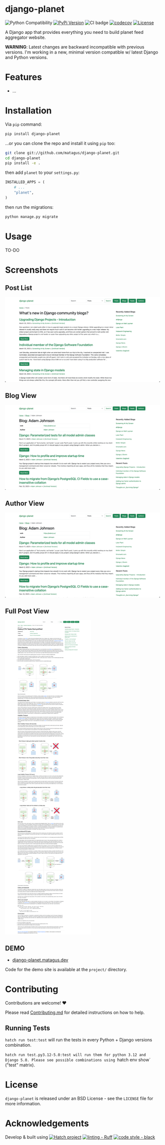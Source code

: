 # django-planet

![Python Compatibility](https://img.shields.io/badge/python-3.9%20%7C%203.10%20%7C%203.11%20%7C%203.12%20%7C%203.13-blue.svg) [![PyPi Version](https://img.shields.io/pypi/v/django-planet.svg)](https://pypi.python.org/pypi/django-planet)  ![CI badge](https://github.com/matagus/django-planet/actions/workflows/ci.yml/badge.svg) [![codecov](https://codecov.io/gh/matagus/django-planet/graph/badge.svg?token=r3MXJJNLfo)](https://codecov.io/gh/matagus/django-planet) [![License](https://img.shields.io/badge/License-BSD_3--Clause-blue.svg)](https://opensource.org/licenses/BSD-3-Clause)

A Django app that provides everything you need to build planet feed aggregator website.

**WARNING**: Latest changes are backward incompatible with previous versions. I'm working in a new, minimal version compatible w/ latest Django and Python versions.

Features
========

- ...

Installation
============

Via `pip` command:

```bash
pip install django-planet
```

...or you can clone the repo and install it using `pip` too:

```bash
git clone git://github.com/matagus/django-planet.git
cd django-planet
pip install -e .
```

then add `planet` to your `settings.py`:

```python
INSTALLED_APPS = (
    # ...
    "planet",
)
```

then run the migrations:

```bash
python manage.py migrate
```

Usage
=====

TO-DO

Screenshots
===========

Post List
---------

![Post List](https://raw.githubusercontent.com/matagus/django-planet/main/screenshots/post-list.png)

Blog View
---------

![Blog View](https://raw.githubusercontent.com/matagus/django-planet/main/screenshots/blog.png)

Author View
-----------

![Author View](https://raw.githubusercontent.com/matagus/django-planet/main/screenshots/blog.png)

Full Post View
--------------

![Full Post View](https://raw.githubusercontent.com/matagus/django-planet/main/screenshots/full-post.png)


DEMO
----

* [django-planet.matagus.dev](https://django-planet.matagus.dev/)

Code for the demo site is available at the `project/` directory.

Contributing
============

Contributions are welcome! ❤️

Please read [Contributing.md](CONTRIBUTING.md) for detailed instructions on how to help.

Running Tests
-------------

`hatch run test:test` will run the tests in every Python + Django versions combination.

`hatch run test.py3.12-5.0:test will run them for python 3.12 and Django 5.0. Please see possible combinations using
`hatch env show` ("test" matrix).


License
=======

`django-planet` is released under an BSD License - see the `LICENSE` file
for more information.


Acknowledgements
================

Develop & built using [![Hatch project](https://img.shields.io/badge/%F0%9F%A5%9A-Hatch-4051b5.svg)](https://github.com/pypa/hatch) [![linting - Ruff](https://img.shields.io/endpoint?url=https://raw.githubusercontent.com/astral-sh/ruff/main/assets/badge/v2.json)](https://github.com/astral-sh/ruff) [![code style - black](https://img.shields.io/badge/code%20style-black-000000.svg)](https://github.com/psf/black)

